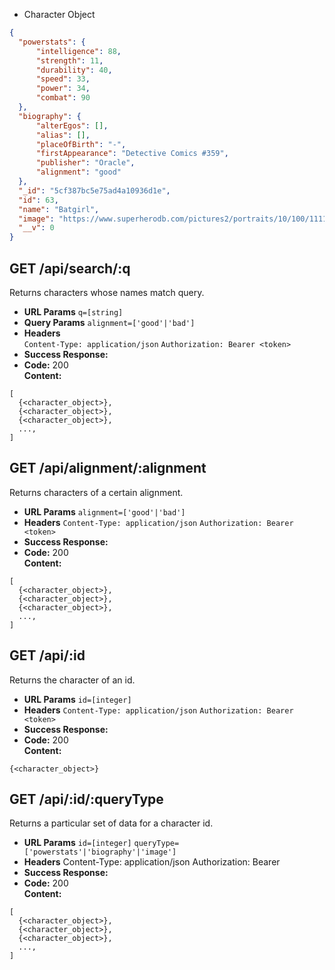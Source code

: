 

- Character Object
```json
{
  "powerstats": {
      "intelligence": 88,
      "strength": 11,
      "durability": 40,
      "speed": 33,
      "power": 34,
      "combat": 90
  },
  "biography": {
      "alterEgos": [],
      "alias": [],
      "placeOfBirth": "-",
      "firstAppearance": "Detective Comics #359",
      "publisher": "Oracle",
      "alignment": "good"
  },
  "_id": "5cf387bc5e75ad4a10936d1e",
  "id": 63,
  "name": "Batgirl",
  "image": "https://www.superherodb.com/pictures2/portraits/10/100/1111.jpg",
  "__v": 0
}
```

**GET /api/search/:q**
----
  Returns characters whose names match query.
* **URL Params**
  `q=[string]`
* **Query Params**
  `alignment=['good'|'bad']`
* **Headers**  
  `Content-Type: application/json`
  `Authorization: Bearer <token>`
* **Success Response:**  
* **Code:** 200  
  **Content:**  
```
[
  {<character_object>},
  {<character_object>},
  {<character_object>},
  ...,
]
```

**GET /api/alignment/:alignment**
----
  Returns characters of a certain alignment.
  * **URL Params**
    `alignment=['good'|'bad']`
  * **Headers**
    `Content-Type: application/json`
    `Authorization: Bearer <token>`
  * **Success Response:**  
  * **Code:** 200  
    **Content:**
```
[
  {<character_object>},
  {<character_object>},
  {<character_object>},
  ...,
]
```

**GET /api/:id**
----
  Returns the character of an id.
  * **URL Params**
    `id=[integer]`
  * **Headers**
    `Content-Type: application/json`
    `Authorization: Bearer <token>`
  * **Success Response:**  
  * **Code:** 200  
    **Content:**
```
{<character_object>}
```

**GET /api/:id/:queryType**
----
  Returns a particular set of data for a character id.
  * **URL Params**
    `id=[integer]`
    `queryType=['powerstats'|'biography'|'image']`
  * **Headers**
    Content-Type: application/json
    Authorization: Bearer <token>
  * **Success Response:**  
  * **Code:** 200  
    **Content:**
```
[
  {<character_object>},
  {<character_object>},
  {<character_object>},
  ...,
]
```